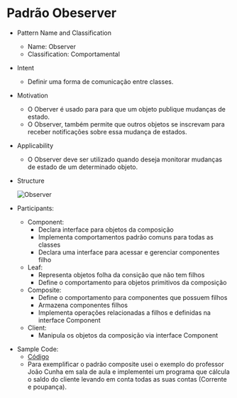 # Padrão Obeserver

* Pattern Name and Classification
  - Name: Observer
  - Classification: Comportamental


* Intent
  - Definir uma forma de comunicação entre classes.

* Motivation
  - O Oberver é usado para para que um objeto publique mudanças de estado.
  - O Observer, também permite que outros objetos se inscrevam para receber notificações sobre essa mudança de estados.

* Applicability
  - O Observer deve ser utilizado quando deseja monitorar mudanças de estado de um determinado objeto.

* Structure
  
  ![Observer](https://user-images.githubusercontent.com/31738300/93829660-82c2c680-fc44-11ea-8d80-69a9ca5b250e.png)
  
* Participants:
  - Component:
    - Declara interface para objetos da composição
    - Implementa comportamentos padrão comuns para todas as classes
    - Declara uma interface para acessar e gerenciar componentes filho
  - Leaf:
    - Representa objetos folha da consição que não tem filhos
    - Define o comportamento para objetos primitivos da composição
  - Composite:
    - Define o comportamento para componentes que possuem filhos
    - Armazena componentes filhos
    - Implementa operações relacionadas a filhos e definidas na interface Component
  - Client:
    - Manipula os objetos da composição via interface Component
    
 - Sample Code:
    - [Código](https://github.com/aleboer/PadroesDeProjeto/tree/master/Composite/CompositeExemplo/src)
    - Para exemplificar o padrão composite usei o exemplo do professor João Cunha em sala de aula e implementei um programa que cálcula o saldo do cliente levando em conta todas as suas contas (Corrente e poupança).
